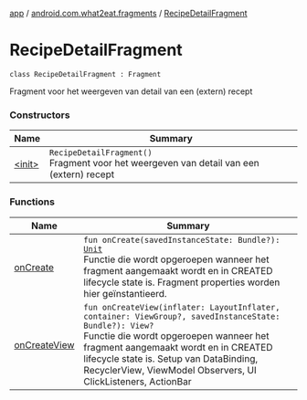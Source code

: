 [app](../../index.md) / [android.com.what2eat.fragments](../index.md) / [RecipeDetailFragment](./index.md)

# RecipeDetailFragment

`class RecipeDetailFragment : Fragment`

Fragment voor het weergeven van detail van een (extern) recept

### Constructors

| Name | Summary |
|---|---|
| [&lt;init&gt;](-init-.md) | `RecipeDetailFragment()`<br>Fragment voor het weergeven van detail van een (extern) recept |

### Functions

| Name | Summary |
|---|---|
| [onCreate](on-create.md) | `fun onCreate(savedInstanceState: Bundle?): `[`Unit`](https://kotlinlang.org/api/latest/jvm/stdlib/kotlin/-unit/index.html)<br>Functie die wordt opgeroepen wanneer het fragment aangemaakt wordt en in CREATED lifecycle state is. Fragment properties worden hier geïnstantieerd. |
| [onCreateView](on-create-view.md) | `fun onCreateView(inflater: LayoutInflater, container: ViewGroup?, savedInstanceState: Bundle?): View?`<br>Functie die wordt opgeroepen wanneer het fragment aangemaakt wordt en in CREATED lifecycle state is. Setup van DataBinding, RecyclerView, ViewModel Observers, UI ClickListeners, ActionBar |
